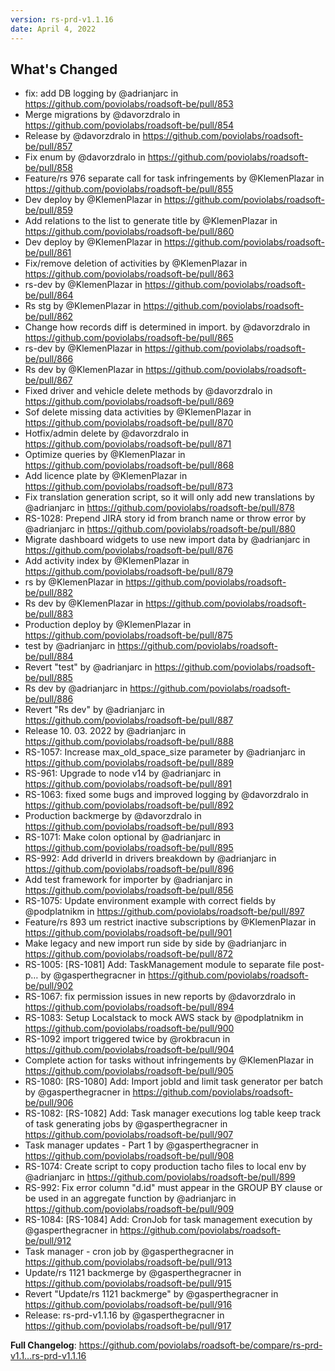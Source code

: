 ```yaml
---
version: rs-prd-v1.1.16
date: April 4, 2022
---
```


## What's Changed
* fix: add DB logging by @adrianjarc in https://github.com/poviolabs/roadsoft-be/pull/853
* Merge migrations by @davorzdralo in https://github.com/poviolabs/roadsoft-be/pull/854
* Release by @davorzdralo in https://github.com/poviolabs/roadsoft-be/pull/857
* Fix enum by @davorzdralo in https://github.com/poviolabs/roadsoft-be/pull/858
* Feature/rs 976 separate call for task infringements by @KlemenPlazar in https://github.com/poviolabs/roadsoft-be/pull/855
* Dev deploy by @KlemenPlazar in https://github.com/poviolabs/roadsoft-be/pull/859
* Add relations to the list to generate title by @KlemenPlazar in https://github.com/poviolabs/roadsoft-be/pull/860
* Dev deploy by @KlemenPlazar in https://github.com/poviolabs/roadsoft-be/pull/861
* Fix/remove deletion of activities by @KlemenPlazar in https://github.com/poviolabs/roadsoft-be/pull/863
* rs-dev by @KlemenPlazar in https://github.com/poviolabs/roadsoft-be/pull/864
* Rs stg by @KlemenPlazar in https://github.com/poviolabs/roadsoft-be/pull/862
* Change how records diff is determined in import. by @davorzdralo in https://github.com/poviolabs/roadsoft-be/pull/865
* rs-dev by @KlemenPlazar in https://github.com/poviolabs/roadsoft-be/pull/866
* Rs dev by @KlemenPlazar in https://github.com/poviolabs/roadsoft-be/pull/867
* Fixed driver and vehicle delete methods by @davorzdralo in https://github.com/poviolabs/roadsoft-be/pull/869
* Sof delete missing data activities by @KlemenPlazar in https://github.com/poviolabs/roadsoft-be/pull/870
* Hotfix/admin delete by @davorzdralo in https://github.com/poviolabs/roadsoft-be/pull/871
* Optimize queries by @KlemenPlazar in https://github.com/poviolabs/roadsoft-be/pull/868
* Add licence plate by @KlemenPlazar in https://github.com/poviolabs/roadsoft-be/pull/873
* Fix translation generation script, so it will only add new translations by @adrianjarc in https://github.com/poviolabs/roadsoft-be/pull/878
* RS-1028: Prepend JIRA story id from branch name or throw error by @adrianjarc in https://github.com/poviolabs/roadsoft-be/pull/880
* Migrate dashboard widgets to use new import data by @adrianjarc in https://github.com/poviolabs/roadsoft-be/pull/876
* Add activity index by @KlemenPlazar in https://github.com/poviolabs/roadsoft-be/pull/879
* rs by @KlemenPlazar in https://github.com/poviolabs/roadsoft-be/pull/882
* Rs dev by @KlemenPlazar in https://github.com/poviolabs/roadsoft-be/pull/883
* Production deploy by @KlemenPlazar in https://github.com/poviolabs/roadsoft-be/pull/875
* test by @adrianjarc in https://github.com/poviolabs/roadsoft-be/pull/884
* Revert "test" by @adrianjarc in https://github.com/poviolabs/roadsoft-be/pull/885
* Rs dev by @adrianjarc in https://github.com/poviolabs/roadsoft-be/pull/886
* Revert "Rs dev" by @adrianjarc in https://github.com/poviolabs/roadsoft-be/pull/887
* Release 10. 03. 2022 by @adrianjarc in https://github.com/poviolabs/roadsoft-be/pull/888
* RS-1057: Increase max_old_space_size parameter by @adrianjarc in https://github.com/poviolabs/roadsoft-be/pull/889
* RS-961: Upgrade to node v14 by @adrianjarc in https://github.com/poviolabs/roadsoft-be/pull/891
* RS-1063: fixed some bugs and improved logging by @davorzdralo in https://github.com/poviolabs/roadsoft-be/pull/892
* Production backmerge by @davorzdralo in https://github.com/poviolabs/roadsoft-be/pull/893
* RS-1071: Make colon optional by @adrianjarc in https://github.com/poviolabs/roadsoft-be/pull/895
* RS-992: Add driverId in drivers breakdown by @adrianjarc in https://github.com/poviolabs/roadsoft-be/pull/896
* Add test framework for importer by @adrianjarc in https://github.com/poviolabs/roadsoft-be/pull/856
* RS-1075: Update environment example with correct fields by @podplatnikm in https://github.com/poviolabs/roadsoft-be/pull/897
* Feature/rs 893 um restrict inactive subscriptions by @KlemenPlazar in https://github.com/poviolabs/roadsoft-be/pull/901
* Make legacy and new import run side by side by @adrianjarc in https://github.com/poviolabs/roadsoft-be/pull/872
* RS-1005: [RS-1081] Add: TaskManagement module to separate file post-p… by @gasperthegracner in https://github.com/poviolabs/roadsoft-be/pull/902
* RS-1067: fix permission issues in new reports by @davorzdralo in https://github.com/poviolabs/roadsoft-be/pull/894
* RS-1083: Setup Localstack to mock AWS stack by @podplatnikm in https://github.com/poviolabs/roadsoft-be/pull/900
* RS-1092 import triggered twice by @rokbracun in https://github.com/poviolabs/roadsoft-be/pull/904
* Complete action for tasks without infringements by @KlemenPlazar in https://github.com/poviolabs/roadsoft-be/pull/905
* RS-1080: [RS-1080] Add: Import jobId and limit task generator per batch by @gasperthegracner in https://github.com/poviolabs/roadsoft-be/pull/906
* RS-1082: [RS-1082] Add: Task manager executions log table keep track of task generating jobs by @gasperthegracner in https://github.com/poviolabs/roadsoft-be/pull/907
* Task manager updates - Part 1 by @gasperthegracner in https://github.com/poviolabs/roadsoft-be/pull/908
* RS-1074: Create script to copy production tacho files to local env by @adrianjarc in https://github.com/poviolabs/roadsoft-be/pull/899
* RS-992: Fix error column "d.id" must appear in the GROUP BY clause or be used in an aggregate function by @adrianjarc in https://github.com/poviolabs/roadsoft-be/pull/909
* RS-1084: [RS-1084] Add: CronJob for task management execution by @gasperthegracner in https://github.com/poviolabs/roadsoft-be/pull/912
* Task manager - cron job  by @gasperthegracner in https://github.com/poviolabs/roadsoft-be/pull/913
* Update/rs 1121 backmerge by @gasperthegracner in https://github.com/poviolabs/roadsoft-be/pull/915
* Revert "Update/rs 1121 backmerge" by @gasperthegracner in https://github.com/poviolabs/roadsoft-be/pull/916
* Release: rs-prd-v1.1.16 by @gasperthegracner in https://github.com/poviolabs/roadsoft-be/pull/917


**Full Changelog**: https://github.com/poviolabs/roadsoft-be/compare/rs-prd-v1.1...rs-prd-v1.1.16